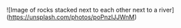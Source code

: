 ![Image of rocks stacked next to each other next to a river] (https://unsplash.com/photos/poPnzIJJWnM)
